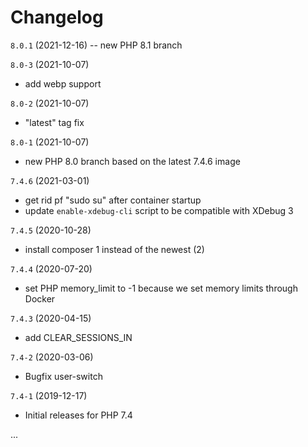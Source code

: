 # Changelog

`8.0.1` (2021-12-16)
-- new PHP 8.1 branch

`8.0-3` (2021-10-07)
- add webp support

`8.0-2` (2021-10-07)
- "latest" tag fix

`8.0-1` (2021-10-07)
- new PHP 8.0 branch based on the latest 7.4.6 image

`7.4.6` (2021-03-01)
- get rid pf "sudo su" after container startup
- update `enable-xdebug-cli` script to be compatible with XDebug 3

`7.4.5` (2020-10-28)
- install composer 1 instead of the newest (2)

`7.4.4` (2020-07-20)
- set PHP memory_limit to -1 because we set memory limits through Docker

`7.4.3` (2020-04-15)
- add CLEAR_SESSIONS_IN

`7.4-2` (2020-03-06)
- Bugfix user-switch

`7.4-1` (2019-12-17)
- Initial releases for PHP 7.4


...
